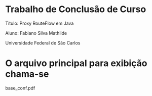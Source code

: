 # Trabalho de Conclusão de Curso

Título: Proxy RouteFlow em Java

Aluno: Fabiano Silva Mathilde

Universidade Federal de São Carlos

# O arquivo principal para exibição chama-se 
base_conf.pdf
